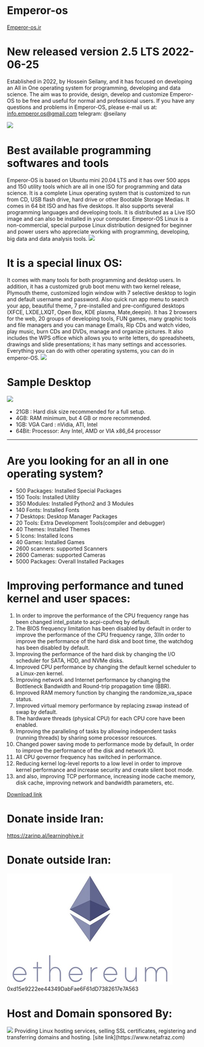 # Emperor-os
[Emperor-os.ir](http://emperor-os.ir/)

# New released version 2.5 LTS  2022-06-25

Established in 2022, by Hossein Seilany, and it has focused on developing an All in One operating system for programming, developing and data science. The aim was to provide, design, develop and customize Emperor-OS to be free and useful for normal and professional users. If you have any questions and problems in Emperor-OS, please e-mail us at:
info.emperor.os@gmail.com
telegram: @seilany

<img src="https://github.com/hosseinseilani/emperor-os/blob/master/screenshots/emperor-os.jpg">

# Best available programming softwares and tools

Emperor-OS is based on Ubuntu mini 20.04 LTS and it has over 500 apps and 150 utility tools which are all in one ISO for programming and data science. It is a complete Linux operating system that is customized to run from CD, USB flash drive, hard drive or other Bootable Storage Medias. It comes in 64 bit ISO and has five desktops. It also supports several programming languages and developing tools. It is distributed as a Live ISO image and can also be installed in your computer. Emperor-OS Linux is a non-commercial, special purpose Linux distribution designed for beginner and power users who appreciate working with programming, developing, big data and data analysis tools.
<img src="https://github.com/hosseinseilani/emperor-os/blob/master/screenshots/menu1.JPG">

# It is a special linux OS:
It comes with many tools for both programming and desktop users. In addition, it has a customized grub boot menu with two kernel release, Plymouth theme, customized login window with 7 selective desktop to login and default username and password. Also quick run app menu to search your app, beautiful theme, 7 pre-installed and pre-configured desktops (XFCE, LXDE,LXQT, Open Box, KDE plasma, Mate,deepin). It has 2 browsers for the web, 20 groups of developing tools, FUN games, many graphic tools and file managers and you can manage Emails, Rip CDs and watch video, play music, burn CDs and DVDs, manage and organize pictures. It also includes the WPS office which allows you to write letters, do spreadsheets, drawings and slide presentations; it has many settings and accessories. Everything you can do with other operating systems, you can do in emperor-OS.
<img src="https://github.com/hosseinseilani/emperor-os/blob/master/screenshots/login.PNG">

# Sample Desktop
 <img src="https://github.com/hosseinseilani/emperor-os/blob/master/screenshots/8.JPG">
 
* 21GB : Hard disk size recommended for a full setup. 
* 4GB: RAM minimum, but 4 GB or more recommended.
* 1GB: VGA Card : nVidia, ATI, Intel
* 64Bit: Processor: Any Intel, AMD or VIA x86_64 processor
---
# Are you looking for an all in one operating system?
* 500 Packages: Installed Special Packages 
* 150 Tools: Installed Utility 
* 350 Modules: Installed Python2 and 3 Modules 
* 140 Fonts: Installed Fonts
* 7 Desktops: Desktop Manager Packages 
* 20 Tools: Extra Development Tools(compiler and debugger)
* 40 Themes: Installed Themes 
* 5 Icons: Installed Icons
* 40 Games: Installed Games
* 2600 scanners: supported Scanners
* 2600 Cameras: supported Cameras
* 5000 Packages: Overall Installed Packages 

# Improving performance and tuned kernel and user spaces:
1) In order to improve the performance of the CPU frequency range has been changed intel_pstate to acpi-cpufreq by default.
2) The BIOS frequency limitation has been disabled by default in order to improve the performance of the CPU frequency range, 
3)In order to improve the performance of the hard disk and boot time, the watchdog has been disabled by default.
4) Improving the performance of the hard disk by changing the I/O scheduler for SATA, HDD, and NVMe disks.
5) Improved CPU performance by changing the default kernel scheduler to a Linux-zen kernel.
6) Improving network and Internet performance by changing the Bottleneck Bandwidth and Round-trip propagation time (BBR).
7) Improved RAM memory function by changing the randomize_va_space status.
8) Improved virtual memory performance by replacing zswap instead of swap by default.
9) The hardware threads (physical CPU) for each CPU core have been enabled.
10) Improving the paralleling of tasks by allowing independent tasks (running threads) by sharing some processor resources.
11) Changed power saving mode to performance mode by default, In order to improve the performance of the disk and network IO.
12) All CPU governor frequency has switched in performance.
13) Reducing kernel log-level reports to a low level in order to improve kernel performance and increase security and create silent boot mode.
14) and also, improving TCP performance, increasing inode cache memory, disk cache, improving network and bandwidth parameters, etc.


[Download link](http://emperor-os.ir/)

 
# Donate inside Iran:
https://zarinp.al/learninghive.ir

# Donate outside Iran:
<img src="https://github.com/hosseinseilani/little-psycho/blob/main/ethereum.JPG">
0xd15e9222ee44349DabFae6F61dD7382617e7A563

 # Host and Domain sponsored By:
  
<img src="https://github.com/hosseinseilani/predator-os/blob/main/logo_square.png">
Providing Linux hosting services, selling SSL certificates, registering and transferring domains and hosting.
 [site link](https://www.netafraz.com)
 
 
